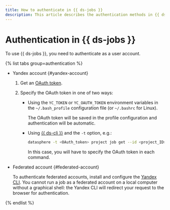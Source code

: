 ```yaml
---
title: How to authenticate in {{ ds-jobs }}
description: This article describes the authentication methods in {{ ds-jobs }}.
---
```


# Authentication in {{ ds-jobs }}

To use {{ ds-jobs }}, you need to authenticate as a user account.

{% list tabs group=authentication %}

- Yandex account {#yandex-account}

   1. Get an [OAuth token](../../../iam/concepts/authorization/oauth-token.md).
   1. Specify the OAuth token in one of two ways:

      * Using the `YC_TOKEN` or `YC_OAUTH_TOKEN` environment variables in the `~/.bash_profile` configuration file (or `~/.bashrc` for Linux).

         The OAuth token will be saved in the profile configuration and authentication will be automatic.

      * Using [{{ ds-cli }}](../../concepts/jobs/cli.md) and the `-t` option, e.g.:

         ```bash
         datasphere -t <OAuth_token> project job get --id <project_ID>
         ```

         In this case, you will have to specify the OAuth token in each command.


- Federated account {#federated-account}

   To authenticate federated accounts, install and configure the [Yandex CLI](../../../cli/quickstart.md). You cannot run a job as a federated account on a local computer without a graphical shell: the Yandex CLI will redirect your request to the browser for authentication.

{% endlist %}
